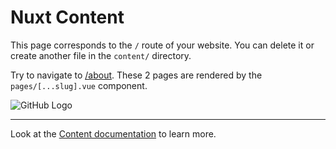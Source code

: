 # Nuxt Content

This page corresponds to the `/` route of your website. You can delete it or create another file in the `content/` directory.

Try to navigate to [/about](/about). These 2 pages are rendered by the `pages/[...slug].vue` component.

![GitHub Logo](https://github.githubassets.com/images/modules/logos_page/GitHub-Mark.png)

---

Look at the [Content documentation](https://content.nuxtjs.org/) to learn more.
